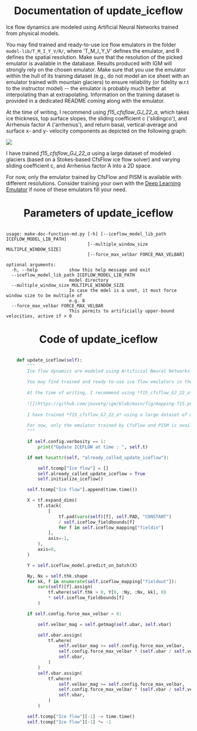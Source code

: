 

### <h1 align="center" id="title"> Documentation of update_iceflow </h1>



Ice flow dynamics are modeled using Artificial Neural Networks trained from physical models.

You may find trained and ready-to-use ice flow emulators in the folder `model-lib/T_M_I_Y_V/R/`, where 'T_M_I_Y_V' defines the emulator, and R defines the spatial resolution. Make sure that the resolution of the picked emulator is available in the database. Results produced with IGM will strongly rely on the chosen emulator. Make sure that you use the emulator within the hull of its training dataset (e.g., do not model an ice sheet with an emulator trained with mountain glaciers) to ensure reliability (or fidelity w.r.t to the instructor model) -- the emulator is probably much better at interpolating than at extrapolating. Information on the training dataset is provided in a dedicated README coming along with the emulator.

At the time of writing, I recommend using *f15_cfsflow_GJ_22_a*, which takes ice thickness, top surface slopes, the sliding coefficient c ('slidingco'), and Arrhenuis factor A ('arrhenius'), and return basal, vertical-average and surface x- and y- velocity components as depicted on the following graph:

![](https://github.com/jouvetg/igm/blob/main/fig/mapping-f15.png)

I have trained *f15_cfsflow_GJ_22_a* using a large dataset of modeled glaciers (based on a Stokes-based CfsFlow ice flow solver) and varying sliding coefficient c, and Arrhenius factor A into a 2D space. 

For now, only the emulator trained by CfsFlow and PISM is available with different resolutions. Consider training your own with the [Deep Learning Emulator](https://github.com/jouvetg/dle) if none of these emulators fill your need.



### <h1 align="center" id="title"> Parameters of update_iceflow </h1>


``` 

usage: make-doc-function-md.py [-h] [--iceflow_model_lib_path ICEFLOW_MODEL_LIB_PATH]
                               [--multiple_window_size MULTIPLE_WINDOW_SIZE]
                               [--force_max_velbar FORCE_MAX_VELBAR]

optional arguments:
  -h, --help            show this help message and exit
  --iceflow_model_lib_path ICEFLOW_MODEL_LIB_PATH
                        model directory
  --multiple_window_size MULTIPLE_WINDOW_SIZE
                        In case the mdel is a unet, it must force window size to be multiple of
                        e.g. 8
  --force_max_velbar FORCE_MAX_VELBAR
                        This permits to artificially upper-bound velocities, active if > 0
``` 



### <h1 align="center" id="title"> Code of update_iceflow </h1>


```python 

    def update_iceflow(self):
        """
        Ice flow dynamics are modeled using Artificial Neural Networks trained from physical models.
        
        You may find trained and ready-to-use ice flow emulators in the folder `model-lib/T_M_I_Y_V/R/`, where 'T_M_I_Y_V' defines the emulator, and R defines the spatial resolution. Make sure that the resolution of the picked emulator is available in the database. Results produced with IGM will strongly rely on the chosen emulator. Make sure that you use the emulator within the hull of its training dataset (e.g., do not model an ice sheet with an emulator trained with mountain glaciers) to ensure reliability (or fidelity w.r.t to the instructor model) -- the emulator is probably much better at interpolating than at extrapolating. Information on the training dataset is provided in a dedicated README coming along with the emulator.
        
        At the time of writing, I recommend using *f15_cfsflow_GJ_22_a*, which takes ice thickness, top surface slopes, the sliding coefficient c ('slidingco'), and Arrhenuis factor A ('arrhenius'), and return basal, vertical-average and surface x- and y- velocity components as depicted on the following graph:
        
        ![](https://github.com/jouvetg/igm/blob/main/fig/mapping-f15.png)
        
        I have trained *f15_cfsflow_GJ_22_a* using a large dataset of modeled glaciers (based on a Stokes-based CfsFlow ice flow solver) and varying sliding coefficient c, and Arrhenius factor A into a 2D space. 
        
        For now, only the emulator trained by CfsFlow and PISM is available with different resolutions. Consider training your own with the [Deep Learning Emulator](https://github.com/jouvetg/dle) if none of these emulators fill your need.
        """

        if self.config.verbosity == 1:
            print("Update ICEFLOW at time : ", self.t)

        if not hasattr(self, "already_called_update_iceflow"):

            self.tcomp["Ice flow"] = []
            self.already_called_update_iceflow = True
            self.initialize_iceflow()

        self.tcomp["Ice flow"].append(time.time())

        X = tf.expand_dims(
            tf.stack(
                [
                    tf.pad(vars(self)[f], self.PAD, "CONSTANT")
                    / self.iceflow_fieldbounds[f]
                    for f in self.iceflow_mapping["fieldin"]
                ],
                axis=-1,
            ),
            axis=0,
        )

        Y = self.iceflow_model.predict_on_batch(X)

        Ny, Nx = self.thk.shape
        for kk, f in enumerate(self.iceflow_mapping["fieldout"]):
            vars(self)[f].assign(
                tf.where(self.thk > 0, Y[0, :Ny, :Nx, kk], 0)
                * self.iceflow_fieldbounds[f]
            )

        if self.config.force_max_velbar > 0:

            self.velbar_mag = self.getmag(self.ubar, self.vbar)

            self.ubar.assign(
                tf.where(
                    self.velbar_mag >= self.config.force_max_velbar,
                    self.config.force_max_velbar * (self.ubar / self.velbar_mag),
                    self.ubar,
                )
            )
            self.vbar.assign(
                tf.where(
                    self.velbar_mag >= self.config.force_max_velbar,
                    self.config.force_max_velbar * (self.vbar / self.velbar_mag),
                    self.vbar,
                )
            )

        self.tcomp["Ice flow"][-1] -= time.time()
        self.tcomp["Ice flow"][-1] *= -1

``` 

